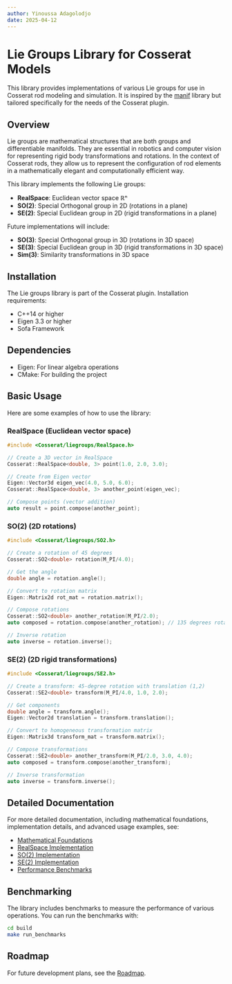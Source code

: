 ```yaml
---
author: Yinoussa Adagolodjo
date: 2025-04-12
---
```


# Lie Groups Library for Cosserat Models

This library provides implementations of various Lie groups for use in Cosserat rod modeling and simulation. It is inspired by the [manif](https://github.com/artivis/manif) library but tailored specifically for the needs of the Cosserat plugin.

## Overview

Lie groups are mathematical structures that are both groups and differentiable manifolds. They are essential in robotics and computer vision for representing rigid body transformations and rotations. In the context of Cosserat rods, they allow us to represent the configuration of rod elements in a mathematically elegant and computationally efficient way.

This library implements the following Lie groups:

- **RealSpace**: Euclidean vector space ℝⁿ
- **SO(2)**: Special Orthogonal group in 2D (rotations in a plane)
- **SE(2)**: Special Euclidean group in 2D (rigid transformations in a plane)

Future implementations will include:

- **SO(3)**: Special Orthogonal group in 3D (rotations in 3D space)
- **SE(3)**: Special Euclidean group in 3D (rigid transformations in 3D space)
- **Sim(3)**: Similarity transformations in 3D space

## Installation

The Lie groups library is part of the Cosserat plugin. Installation requirements:

- C++14 or higher
- Eigen 3.3 or higher
- Sofa Framework

## Dependencies

- Eigen: For linear algebra operations
- CMake: For building the project

## Basic Usage

Here are some examples of how to use the library:

### RealSpace (Euclidean vector space)

```cpp
#include <Cosserat/liegroups/RealSpace.h>

// Create a 3D vector in RealSpace
Cosserat::RealSpace<double, 3> point(1.0, 2.0, 3.0);

// Create from Eigen vector
Eigen::Vector3d eigen_vec(4.0, 5.0, 6.0);
Cosserat::RealSpace<double, 3> another_point(eigen_vec);

// Compose points (vector addition)
auto result = point.compose(another_point);
```

### SO(2) (2D rotations)

```cpp
#include <Cosserat/liegroups/SO2.h>

// Create a rotation of 45 degrees
Cosserat::SO2<double> rotation(M_PI/4.0);

// Get the angle
double angle = rotation.angle();

// Convert to rotation matrix
Eigen::Matrix2d rot_mat = rotation.matrix();

// Compose rotations
Cosserat::SO2<double> another_rotation(M_PI/2.0);
auto composed = rotation.compose(another_rotation); // 135 degrees rotation

// Inverse rotation
auto inverse = rotation.inverse();
```

### SE(2) (2D rigid transformations)

```cpp
#include <Cosserat/liegroups/SE2.h>

// Create a transform: 45-degree rotation with translation (1,2)
Cosserat::SE2<double> transform(M_PI/4.0, 1.0, 2.0);

// Get components
double angle = transform.angle();
Eigen::Vector2d translation = transform.translation();

// Convert to homogeneous transformation matrix
Eigen::Matrix3d transform_mat = transform.matrix();

// Compose transformations
Cosserat::SE2<double> another_transform(M_PI/2.0, 3.0, 4.0);
auto composed = transform.compose(another_transform);

// Inverse transformation
auto inverse = transform.inverse();
```

## Detailed Documentation

For more detailed documentation, including mathematical foundations, implementation details, and advanced usage examples, see:

- [Mathematical Foundations](docs/math_foundations.md)
- [RealSpace Implementation](docs/realspace.md)
- [SO(2) Implementation](docs/so2.md)
- [SE(2) Implementation](docs/se2.md)
- [Performance Benchmarks](docs/benchmarks.md)

## Benchmarking

The library includes benchmarks to measure the performance of various operations. You can run the benchmarks with:

```bash
cd build
make run_benchmarks
```

## Roadmap

For future development plans, see the [Roadmap](/src/Cosserat/liegroups/tasks.md/feature-lieAgebra.md).
